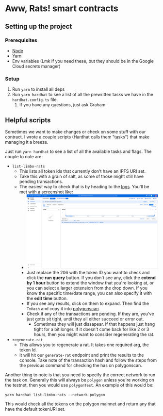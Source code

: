 # Aww, Rats! smart contracts

## Setting up the project

### Prerequisites

- [Node](https://nodejs.org/en/)
- [Yarn](https://yarnpkg.com/)
- Env variables (Lmk if you need these, but they should be in the Google Cloud secrets manager)

### Setup

1. Run `yarn` to install all deps
2. Run `yarn hardhat` to see a list of all the prewritten tasks we have in the `hardhat.config.ts` file.
   1. If you have any questions, just ask Graham

## Helpful scripts

Sometimes we want to make changes or check on some stuff with our contract. I wrote a couple scripts (Hardhat calls them "tasks") that make managing it a breeze.

Just run `yarn hardhat` to see a list of all the available tasks and flags. The couple to note are:
- `list-limbo-rats`
  - This lists all token ids that currently don't have an IPFS URI set.
  - Take this with a grain of salt, as some of those might still have pending transactions. 
  - The easiest way to check that is by heading to the [logs](https://console.cloud.google.com/logs/query;query=%22Token%20Id%20206%22?project=awwrats). You'll be met with a screenshot like:
    - ![Logs screenshot](logs.png)
    - Just replace the 206 with the token ID you want to check and click the **run query** button. If you don't see any, click the **extend by 1 hour** button to extend the window that you're looking at, or you can select a larger extension from the drop down. If you know the specific time/date range, you can also specify it with the **edit time** button.
    - If you see any results, click on them to expand. Then find the `TxHash` and copy it into [polygonscan](https://polygonscan.com/).
    - Check if any of the transactions are pending. If they are, you've just gotts sit tight, until they all either succeed or error out. 
      - Sometimes they will just dissapear. If that happens just hang tight for a bit longer. If it doesn't come back for like 2 or 3 hours, then you might want to consider regenerating the rat.
- `regenerate-rat`
  - This allows you to regenerate a rat. It takes one required arg, the token Id.
  - It will hit our `generate-rat` endpoint and print the results to the console. Take note of the transaction hash and follow the steps from the previous command for checking the has on polygonscan.

Another thing to note is that you need to specify the correct network to run the task on. Generally this will always be `polygon` unless you're working on the testnet, then you would use `polygonTest`. An example of this would be:

`yarn hardhat list-limbo-rats --network polygon`

This would check all the tokens on the polygon mainnet and return any that have the default tokenURI set.